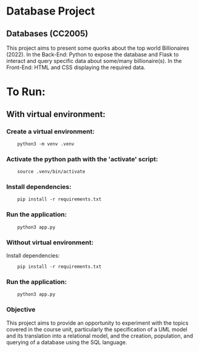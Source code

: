# Database Project
## Databases (CC2005)

This project aims to present some quorks about the top world Billionaires (2022).
In the Back-End: Python to expose the database and Flask to interact and query specific data about some/many billionaire(s).
In the Front-End: HTML and CSS displaying the required data.

# To Run:
## With virtual environment:
### Create a virtual environment:
``` shell
    python3 -m venv .venv
```
### Activate the python path with the 'activate' script:
```shell
    source .venv/bin/activate
```
### Install dependencies:
```shell
    pip install -r requirements.txt
```
### Run the application:
```shell
    python3 app.py
```
### Without virtual environment:
Install dependencies:
```shell
    pip install -r requirements.txt
```
### Run the application:
```shell
    python3 app.py
```
### Objective
This project aims to provide an opportunity to experiment with the topics covered in the course unit, particularly the specification of a UML model and its translation into a relational model, and the creation, population, and querying of a database using the SQL language.
